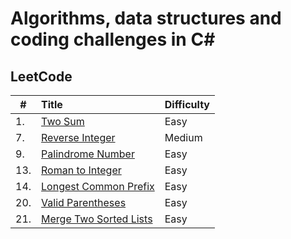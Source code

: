 # Algorithms, data structures and coding challenges in C#

## LeetCode

| #   | Title                                                                       | Difficulty |
|-----|:----------------------------------------------------------------------------|------------|
| 1.  | [Two Sum](LeetCode/Challenges.LeetCode/TwoSum/)                             | Easy       |
| 7.  | [Reverse Integer](LeetCode/Challenges.LeetCode/ReverseInteger/)             | Medium     |
| 9.  | [Palindrome Number](LeetCode/Challenges.LeetCode/PalindromeNumber/)         | Easy       |
| 13. | [Roman to Integer](LeetCode/Challenges.LeetCode/RomanToInteger/)            | Easy       |
| 14. | [Longest Common Prefix](LeetCode/Challenges.LeetCode/LongestCommonPrefix/)  | Easy       |
| 20. | [Valid Parentheses](LeetCode/Challenges.LeetCode/ValidParentheses/)         | Easy       |
| 21. | [Merge Two Sorted Lists](LeetCode/Challenges.LeetCode/MergeTwoSortedLists/) | Easy       |


